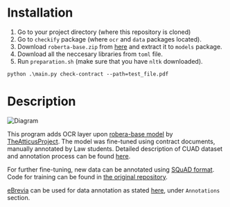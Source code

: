 # Installation

1. Go to your project directory (where this repository is cloned)
2. Go to `checkify` package (where `ocr` and `data` packages located).
3. Download `roberta-base.zip` from [here](https://zenodo.org/record/4599830/files/roberta-base.zip) and extract it to `models` package.
4. Download all the neccesary libraries from `toml` file.
5. Run `preparation.sh` (make sure that you have `nltk` downloaded).

`python .\main.py check-contract --path=test_file.pdf`

# Description

![Diagram](https://user-images.githubusercontent.com/55549813/126024422-ede64a36-b7ac-423a-a9f5-deb29d733385.png)

This program adds OCR layer upon [robera-base model](https://zenodo.org/record/4599830#.YPJSk-hKjIU) by [TheAtticusProject](https://github.com/TheAtticusProject/cuadTheAtticusProject). The model was fine-tuned using contract documents, manually annotated by Law students. Detailed description of CUAD dataset and annotation process can be found [here](https://huggingface.co/datasets/cuad).

For further fine-tuning, new data can be annotated using [SQuAD format](https://rajpurkar.github.io/SQuAD-explorer/dataset/dev-v2.0.json). Code for training can be found in [the original repository](https://github.com/TheAtticusProject/cuadTheAtticusProject).

[eBrevia](https://ebrevia.com/) can be used for data annotation as stated [here](https://huggingface.co/datasets/cuad), under `Annotations` section.
